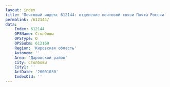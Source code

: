 ```yaml
---
layout: index
title: 'Почтовый индекс 612144: отделение почтовой связи Почты России'
permalink: /612144/
data:
    Index: 612144
    OPSName: Столбовы
    OPSType: О
    OPSSubm: 612169
    Region: 'Кировская область'
    Autonom: ''
    Area: 'Даровской район'
    City: Столбовы
    City1: ''
    ActDate: '20001030'
    IndexOld: ''
---
```

